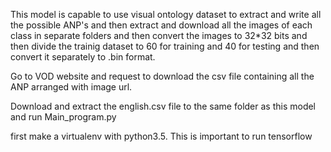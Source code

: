 This model is capable to use visual ontology dataset to extract and write all the possible ANP's and then extract and download all the images of each class in separate folders and then convert the images to 32*32 bits and then divide the trainig dataset to 60 for training and 40 for testing and then convert it separately to .bin format.


Go to VOD website and request to download the csv file containing all the ANP arranged with image url.

Download and extract the english.csv file to the same folder as this model and run Main_program.py


first make a virtualenv with python3.5.  This is important to run tensorflow
